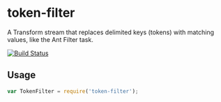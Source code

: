 # token-filter

A Transform stream that replaces delimited keys (tokens) with matching values, like the Ant Filter task.

[![Build Status](https://travis-ci.org/evocateur/token-filter.png?branch=master)](https://travis-ci.org/evocateur/token-filter)

## Usage

```js
var TokenFilter = require('token-filter');
```
